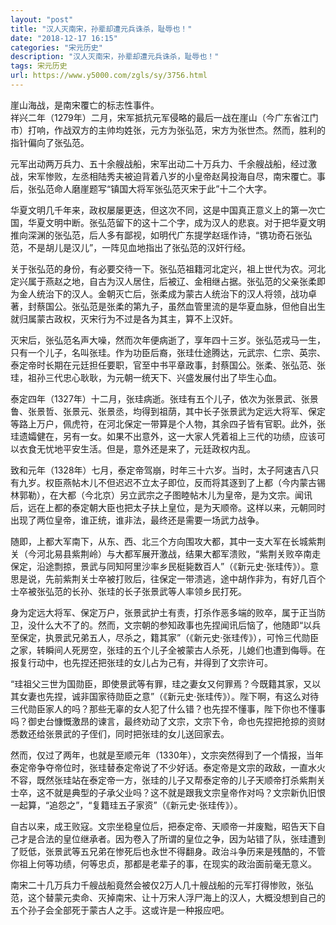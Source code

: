 ```yaml
---
layout: "post"
title: "汉人灭南宋，孙辈却遭元兵诛杀，耻辱也！"
date: "2018-12-17 16:15"
categories: "宋元历史"
description: "汉人灭南宋，孙辈却遭元兵诛杀，耻辱也！"
tags: 宋元历史
url: https://www.y5000.com/zgls/sy/3756.html
---
```






崖山海战，是南宋覆亡的标志性事件。  
祥兴二年（1279年）二月，宋军抵抗元军侵略的最后一战在崖山（今广东省江门市）打响，作战双方的主帅均姓张，元方为张弘范，宋方为张世杰。然而，胜利的指针偏向了张弘范。

元军出动两万兵力、五十余艘战船，宋军出动二十万兵力、千余艘战船，经过激战，宋军惨败，左丞相陆秀夫被迫背着八岁的小皇帝赵昺投海自尽，南宋覆亡。事后，张弘范命人磨崖题写“镇国大将军张弘范灭宋于此”十二个大字。

华夏文明几千年来，政权屡屡更迭，但这次不同，这是中国真正意义上的第一次亡国，华夏文明中断。张弘范留下的这十二个字，成为汉人的悲哀。对于把华夏文明推向深渊的张弘范，后人多有鄙视，如明代广东提学赵瑶作诗，“镌功奇石张弘范，不是胡儿是汉儿”，一阵见血地指出了张弘范的汉奸行经。

关于张弘范的身份，有必要交待一下。张弘范祖籍河北定兴，祖上世代为农。河北定兴属于燕赵之地，自古为汉人居住，后被辽、金相继占据。张弘范的父亲张柔即为金人统治下的汉人。金朝灭亡后，张柔成为蒙古人统治下的汉人将领，战功卓著，封蔡国公。张弘范是张柔的第九子，虽然血管里流的是华夏血脉，但他自出生就归属蒙古政权，灭宋行为不过是各为其主，算不上汉奸。

灭宋后，张弘范名声大噪，然而次年便病逝了，享年四十三岁。张弘范戎马一生，只有一个儿子，名叫张珪。作为功臣后裔，张珪仕途腾达，元武宗、仁宗、英宗、泰定帝时长期在元廷担任要职，官至中书平章政事，封蔡国公。张柔、张弘范、张珪，祖孙三代忠心耿耿，为元朝一统天下、兴盛发展付出了毕生心血。

泰定四年（1327年）十二月，张珪病逝。张珪有五个儿子，依次为张景武、张景鲁、张景哲、张景元、张景丞，均得到祖荫，其中长子张景武为定远大将军、保定等路上万户，佩虎符，在河北保定一带算是个人物，其余四子皆有官职。此外，张珪遗孀健在，另有一女。如果不出意外，这一大家人凭着祖上三代的功绩，应该可以衣食无忧地平安生活。但是，意外还是来了，元廷政权内乱。

致和元年（1328年）七月，泰定帝驾崩，时年三十六岁。当时，太子阿速吉八只有九岁。权臣燕帖木儿不但迟迟不立太子即位，反而将其逐到了上都（今内蒙古锡林郭勒），在大都（今北京）另立武宗之子图睦帖木儿为皇帝，是为文宗。闻讯后，远在上都的泰定朝大臣也把太子扶上皇位，是为天顺帝。这样以来，元朝同时出现了两位皇帝，谁正统，谁非法，最终还是需要一场武力战争。

随即，上都大军南下，从东、西、北三个方向围攻大都，其中一支大军在长城紫荆关（今河北易县紫荆岭）与大都军展开激战，结果大都军溃败，“紫荆关败卒南走保定，沿途剽掠，景武与同知阿里沙率乡民梃毙数百人”（《新元史·张珪传》）。意思是说，先前紫荆关士卒被打败后，往保定一带溃逃，途中胡作非为，有好几百个士卒被张弘范的长孙、张珪的长子张景武等人率领乡民打死。

身为定远大将军、保定万户，张景武护土有责，打杀作恶多端的败卒，属于正当防卫，没什么大不了的。然而，文宗朝的参知政事也先捏闻讯后恼了，他随即“以兵至保定，执景武兄弟五人，尽杀之，籍其家”（《新元史·张珪传》），可怜三代勋臣之家，转瞬间人死房空，张珪的五个儿子全被蒙古人杀死，儿媳们也遭到侮辱。在报复行动中，也先捏还把张珪的女儿占为己有，并得到了文宗许可。

“珪祖父三世为国勋臣，即使景武等有罪，珪之妻女又何罪焉？今既籍其家，又以其女妻也先捏，诚非国家待勋臣之意”（《新元史·张珪传》）。陛下啊，有这么对待三代勋臣家人的吗？那些无辜的女人犯了什么错？也先捏不懂事，陛下你也不懂事吗？御史台慷慨激昂的谏言，最终劝动了文宗，文宗下令，命也先捏把抢掠的资财悉数还给张景武的子侄们，同时把张珪的女儿送回家去。

然而，仅过了两年，也就是至顺元年（1330年），文宗突然得到了一个情报，当年泰定帝争夺帝位时，张珪替泰定帝说了不少好话。泰定帝是文宗的政敌，一直水火不容，既然张珪站在泰定帝一方，张珪的儿子又帮泰定帝的儿子天顺帝打杀紫荆关士卒，这不就是典型的子承父业吗？这不就是跟我文宗皇帝作对吗？文宗新仇旧恨一起算，“追怨之”，“复籍珪五子家资”（《新元史·张珪传》）。

自古以来，成王败寇。文宗坐稳皇位后，把泰定帝、天顺帝一并废黜，昭告天下自己才是合法的皇位继承者。因为卷入了所谓的皇位之争，因为站错了队，张珪遭到了贬低，张景武等五兄弟在惨死后也永世不得翻身。政治斗争历来是残酷的，不管你祖上何等功绩，何等忠贞，那都是老辈子的事，在现实的政治面前毫无意义。

南宋二十几万兵力千艘战船竟然会被仅2万人几十艘战船的元军打得惨败，张弘范，这个替蒙元卖命、灭掉南宋、让十万宋人浮尸海上的汉人，大概没想到自己的五个孙子会全部死于蒙古人之手。这或许是一种报应吧。
